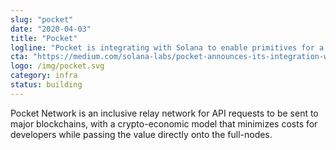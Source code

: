 ```yaml
---
slug: "pocket"
date: "2020-04-03"
title: "Pocket"
logline: "Pocket is integrating with Solana to enable primitives for a new censorship-resistant web3 stack, providing users with 100% redundant infrastructure."
cta: "https://medium.com/solana-labs/pocket-announces-its-integration-with-solana-providing-decentralized-api-solutions-for-developers-a1b514459018"
logo: /img/pocket.svg
category: infra
status: building
---
```


Pocket Network is an inclusive relay network for API requests to be sent to major blockchains, with a crypto-economic model that minimizes costs for developers while passing the value directly onto the full-nodes.
